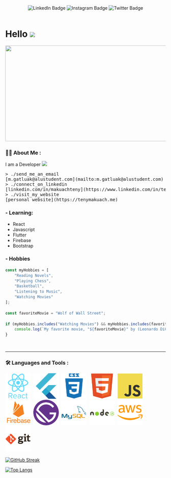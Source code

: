 <div id="header" align="center">
<!--   <img src="https://media.giphy.com/media/M9gbBd9nbDrOTu1Mqx/giphy.gif" width="100"/> -->
<div id="badges">
  <img src="https://img.shields.io/badge/LinkedIn-blue?style=for-the-badge&logo=linkedin&logoColor=white" alt="LinkedIn Badge"/>
  <img src="https://img.shields.io/badge/Instagram-maroon?style=for-the-badge&logo=instagram&logoColor=white" alt="Instagram Badge"/>
  <img src="https://img.shields.io/badge/Twitter-blue?style=for-the-badge&logo=twitter&logoColor=white" alt="Twitter Badge"/>
</div>
  <img src="https://komarev.com/ghpvc/?username=makuachteny&style=flat-square&color=blue" alt=""/>

</div>
<h1>
  Hello
  <img src="https://media.giphy.com/media/hvRJCLFzcasrR4ia7z/giphy.gif" width="30px"/>
</h1>
  <div align="left">
  <img src="https://media.giphy.com/media/dWesBcTLavkZuG35MI/giphy.gif" width="600" height="300"/>
</div>

### :woman_technologist: About Me :
I am a Developer <img src="https://media.giphy.com/media/WUlplcMpOCEmTGBtBW/giphy.gif" width="30"> 
<pre>
&#62; ./send_me_an_email
[m.gatluak@alustudent.com](mailto:m.gatluak@alustudent.com)
&#62; ./connect_on_linkedin
[linkedin.com/in/makuachteny](https://www.linkedin.com/in/teny-makuach-4626a523b/)
&#62; ./visit_my_website
[personal_website](https://tenymakuach.me)
</pre>

### - Learning: 
- React
- Javascript
- Flutter
- Firebase
- Bootstrap

### - Hobbies
```javascript
const myHobbies = [
    "Reading Novels",
    "Playing Chess",
    "Basketball",
    "Listening to Music",
    "Watching Movies"
];

const favoriteMovie = "Wolf of Wall Street";

if (myHobbies.includes("Watching Movies") && myHobbies.includes(favorite movie)) {
    console.log(`My favorite movie, "${favoriteMovie}" by (Leonardo DiCaprio and Jonah Hill)`);
}
```
<br>


---
### :hammer_and_wrench: Languages and Tools :
<div>
<img src="https://github.com/devicons/devicon/blob/master/icons/react/react-original-wordmark.svg" title="React" alt="React" width="80" height="80"/>&nbsp;
<img src="https://github.com/devicons/devicon/blob/master/icons/flutter/flutter-original.svg" title="Flutter" alt="Flutter" width="80" height="80"/>&nbsp;
<img src="https://github.com/devicons/devicon/blob/master/icons/css3/css3-plain-wordmark.svg" title="CSS3" alt="CSS" width="80" height="80"/>&nbsp;
<img src="https://github.com/devicons/devicon/blob/master/icons/html5/html5-original.svg" title="HTML5" alt="HTML" width="80" height="80"/>&nbsp;
<img src="https://github.com/devicons/devicon/blob/master/icons/javascript/javascript-original.svg" title="JavaScript" alt="JavaScript" width="80" height="80"/>&nbsp;
<img src="https://github.com/devicons/devicon/blob/master/icons/firebase/firebase-plain-wordmark.svg" title="Firebase" alt="Firebase" width="80" height="80"/>&nbsp;
<img src="https://github.com/devicons/devicon/blob/master/icons/gatsby/gatsby-original.svg" title="Gatsby"  alt="Gatsby" width="80" height="80"/>&nbsp;
<img src="https://github.com/devicons/devicon/blob/master/icons/mysql/mysql-original-wordmark.svg" title="MySQL"  alt="MySQL" width="80" height="80"/>&nbsp;
<img src="https://github.com/devicons/devicon/blob/master/icons/nodejs/nodejs-original-wordmark.svg" title="NodeJS" alt="NodeJS" width="80" height="80"/>&nbsp;
<img src="https://github.com/devicons/devicon/blob/master/icons/amazonwebservices/amazonwebservices-plain-wordmark.svg" title="AWS" alt="AWS" width="80" height="80"/>&nbsp;
<img src="https://github.com/devicons/devicon/blob/master/icons/git/git-original-wordmark.svg" title="Git" alt="Git" width="80" height="80"/>&nbsp;
</div>

[![GitHub Streak](http://github-readme-streak-stats.herokuapp.com?user=makuachteny&theme=dark&background=000000)](https://git.io/streak-stats)

[![Top Langs](https://github-readme-stats.vercel.app/api/top-langs/?username=makuachteny&layout=compact&theme=vision-friendly-dark)](https://github.com/anuraghazra/github-readme-stats)
